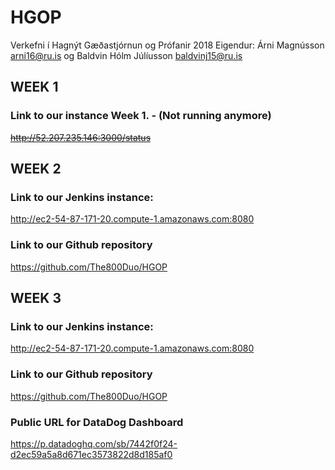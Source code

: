 # HGOP
Verkefni í Hagnýt Gæðastjórnun og Prófanir 2018
Eigendur: Árni Magnússon arni16@ru.is og Baldvin Hólm Júlíusson baldvinj15@ru.is

## WEEK 1
### Link to our instance Week 1. - (Not running anymore)
~~http://52.207.235.146:3000/status~~

## WEEK 2
###  Link to our Jenkins instance:
http://ec2-54-87-171-20.compute-1.amazonaws.com:8080

### Link to our Github repository
https://github.com/The800Duo/HGOP

## WEEK 3
###  Link to our Jenkins instance:
http://ec2-54-87-171-20.compute-1.amazonaws.com:8080

### Link to our Github repository
https://github.com/The800Duo/HGOP

### Public URL for DataDog Dashboard
https://p.datadoghq.com/sb/7442f0f24-d2ec59a5a8d671ec3573822d8d185af0